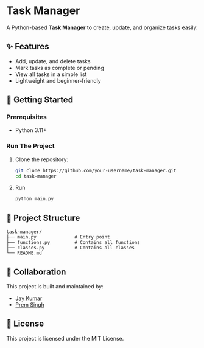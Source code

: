 # Task Manager

A Python-based **Task Manager** to create, update, and organize tasks easily.

## ✨ Features

* Add, update, and delete tasks
* Mark tasks as complete or pending
* View all tasks in a simple list
* Lightweight and beginner-friendly

## 🚀 Getting Started

### Prerequisites

* Python 3.11+

### Run The Project

1. Clone the repository:

   ```bash
   git clone https://github.com/your-username/task-manager.git
   cd task-manager
   ```

2. Run
   ```bash
   python main.py
   ```

## 📂 Project Structure

```
task-manager/
├── main.py              # Entry point
├── functions.py         # Contains all functions
├── classes.py           # Contains all classes
└── README.md
```

## 👥 Collaboration

This project is built and maintained by:

* [Jay Kumar](https://github.com/jesterdotcom)
* [Prem Singh](https://github.com/itzpremsingh)

## 📜 License

This project is licensed under the MIT License.
